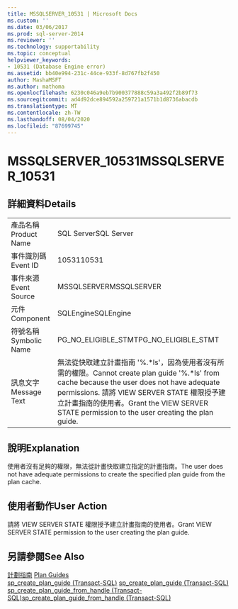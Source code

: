 ```yaml
---
title: MSSQLSERVER_10531 | Microsoft Docs
ms.custom: ''
ms.date: 03/06/2017
ms.prod: sql-server-2014
ms.reviewer: ''
ms.technology: supportability
ms.topic: conceptual
helpviewer_keywords:
- 10531 (Database Engine error)
ms.assetid: bb40e994-231c-44ce-933f-8d767fb2f450
author: MashaMSFT
ms.author: mathoma
ms.openlocfilehash: 6230c046a9eb7b900377888c59a3a492f2b89f73
ms.sourcegitcommit: ad4d92dce894592a259721a1571b1d8736abacdb
ms.translationtype: MT
ms.contentlocale: zh-TW
ms.lasthandoff: 08/04/2020
ms.locfileid: "87699745"
---
```

# <a name="mssqlserver_10531"></a><span data-ttu-id="e44d9-102">MSSQLSERVER_10531</span><span class="sxs-lookup"><span data-stu-id="e44d9-102">MSSQLSERVER_10531</span></span>
    
## <a name="details"></a><span data-ttu-id="e44d9-103">詳細資料</span><span class="sxs-lookup"><span data-stu-id="e44d9-103">Details</span></span>  
  
|||  
|-|-|  
|<span data-ttu-id="e44d9-104">產品名稱</span><span class="sxs-lookup"><span data-stu-id="e44d9-104">Product Name</span></span>|<span data-ttu-id="e44d9-105">SQL Server</span><span class="sxs-lookup"><span data-stu-id="e44d9-105">SQL Server</span></span>|  
|<span data-ttu-id="e44d9-106">事件識別碼</span><span class="sxs-lookup"><span data-stu-id="e44d9-106">Event ID</span></span>|<span data-ttu-id="e44d9-107">10531</span><span class="sxs-lookup"><span data-stu-id="e44d9-107">10531</span></span>|  
|<span data-ttu-id="e44d9-108">事件來源</span><span class="sxs-lookup"><span data-stu-id="e44d9-108">Event Source</span></span>|<span data-ttu-id="e44d9-109">MSSQLSERVER</span><span class="sxs-lookup"><span data-stu-id="e44d9-109">MSSQLSERVER</span></span>|  
|<span data-ttu-id="e44d9-110">元件</span><span class="sxs-lookup"><span data-stu-id="e44d9-110">Component</span></span>|<span data-ttu-id="e44d9-111">SQLEngine</span><span class="sxs-lookup"><span data-stu-id="e44d9-111">SQLEngine</span></span>|  
|<span data-ttu-id="e44d9-112">符號名稱</span><span class="sxs-lookup"><span data-stu-id="e44d9-112">Symbolic Name</span></span>|<span data-ttu-id="e44d9-113">PG_NO_ELIGIBLE_STMT</span><span class="sxs-lookup"><span data-stu-id="e44d9-113">PG_NO_ELIGIBLE_STMT</span></span>|  
|<span data-ttu-id="e44d9-114">訊息文字</span><span class="sxs-lookup"><span data-stu-id="e44d9-114">Message Text</span></span>|<span data-ttu-id="e44d9-115">無法從快取建立計畫指南 '%.\*ls'，因為使用者沒有所需的權限。</span><span class="sxs-lookup"><span data-stu-id="e44d9-115">Cannot create plan guide '%.\*ls' from cache because the user does not have adequate permissions.</span></span> <span data-ttu-id="e44d9-116">請將 VIEW SERVER STATE 權限授予建立計畫指南的使用者。</span><span class="sxs-lookup"><span data-stu-id="e44d9-116">Grant the VIEW SERVER STATE permission to the user creating the plan guide.</span></span>|  
  
## <a name="explanation"></a><span data-ttu-id="e44d9-117">說明</span><span class="sxs-lookup"><span data-stu-id="e44d9-117">Explanation</span></span>  
 <span data-ttu-id="e44d9-118">使用者沒有足夠的權限，無法從計畫快取建立指定的計畫指南。</span><span class="sxs-lookup"><span data-stu-id="e44d9-118">The user does not have adequate permissions to create the specified plan guide from the plan cache.</span></span>  
  
## <a name="user-action"></a><span data-ttu-id="e44d9-119">使用者動作</span><span class="sxs-lookup"><span data-stu-id="e44d9-119">User Action</span></span>  
 <span data-ttu-id="e44d9-120">請將 VIEW SERVER STATE 權限授予建立計畫指南的使用者。</span><span class="sxs-lookup"><span data-stu-id="e44d9-120">Grant VIEW SERVER STATE permission to the user creating the plan guide.</span></span>  
  
## <a name="see-also"></a><span data-ttu-id="e44d9-121">另請參閱</span><span class="sxs-lookup"><span data-stu-id="e44d9-121">See Also</span></span>  
 <span data-ttu-id="e44d9-122">[計劃指南](../performance/plan-guides.md) </span><span class="sxs-lookup"><span data-stu-id="e44d9-122">[Plan Guides](../performance/plan-guides.md) </span></span>  
 <span data-ttu-id="e44d9-123">[sp_create_plan_guide &#40;Transact-SQL&#41;](/sql/relational-databases/system-stored-procedures/sp-create-plan-guide-transact-sql) </span><span class="sxs-lookup"><span data-stu-id="e44d9-123">[sp_create_plan_guide &#40;Transact-SQL&#41;](/sql/relational-databases/system-stored-procedures/sp-create-plan-guide-transact-sql) </span></span>  
 [<span data-ttu-id="e44d9-124">sp_create_plan_guide_from_handle &#40;Transact-SQL&#41;</span><span class="sxs-lookup"><span data-stu-id="e44d9-124">sp_create_plan_guide_from_handle &#40;Transact-SQL&#41;</span></span>](/sql/relational-databases/system-stored-procedures/sp-create-plan-guide-from-handle-transact-sql)  
  
  
